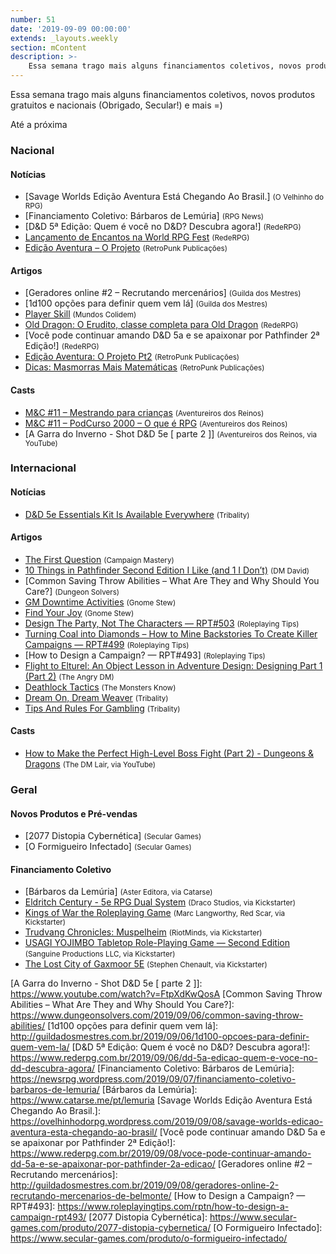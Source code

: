 ```yaml
---
number: 51
date: '2019-09-09 00:00:00'
extends: _layouts.weekly
section: mContent
description: >-
    Essa semana trago mais alguns financiamentos coletivos, novos produtos gratuitos e nacionais (Obrigado, Secular!) e mais =)    Até a próxima
---
```


Essa semana trago mais alguns financiamentos coletivos, novos produtos gratuitos e nacionais (Obrigado, Secular!) e mais =)

Até a próxima

### Nacional

#### Notícias

- [Savage Worlds Edição Aventura Está Chegando Ao Brasil.] <small>(O Velhinho do RPG)</small>
- [Financiamento Coletivo: Bárbaros de Lemúria] <small>(RPG News)</small>
- [D&amp;D 5ª Edição: Quem é você no D&amp;D? Descubra agora!] <small>(RedeRPG)</small>
- [Lançamento de Encantos na World RPG Fest] <small>(RedeRPG)</small>
- [Edição Aventura – O Projeto] <small>(RetroPunk Publicações)</small>

#### Artigos

- [Geradores online #2 – Recrutando mercenários] <small>(Guilda dos Mestres)</small>
- [1d100 opções para definir quem vem lá] <small>(Guilda dos Mestres)</small>
- [Player Skill] <small>(Mundos Colidem)</small>
- [Old Dragon: O Erudito, classe completa para Old Dragon] <small>(RedeRPG)</small>
- [Você pode continuar amando D&amp;D 5a e se apaixonar por Pathfinder 2ª Edição!] <small>(RedeRPG)</small>
- [Edição Aventura: O Projeto Pt2] <small>(RetroPunk Publicações)</small>
- [Dicas: Masmorras Mais Matemáticas] <small>(RetroPunk Publicações)</small>

#### Casts

- [M&amp;C #11 – Mestrando para crianças] <small>(Aventureiros dos Reinos)</small>
- [M&amp;C #11 – PodCurso 2000 – O que é RPG] <small>(Aventureiros dos Reinos)</small>
- [A Garra do Inverno - Shot D&amp;D 5e [ parte 2 ]] <small>(Aventureiros dos Reinos, via YouTube)</small>

### Internacional

#### Notícias

- [D&amp;D 5e Essentials Kit Is Available Everywhere] <small>(Tribality)</small>

#### Artigos

- [The First Question] <small>(Campaign Mastery)</small>
- [10 Things in Pathfinder Second Edition I Like (and 1 I Don’t)] <small>(DM David)</small>
- [Common Saving Throw Abilities – What Are They and Why Should You Care?] <small>(Dungeon Solvers)</small>
- [GM Downtime Activities] <small>(Gnome Stew)</small>
- [Find Your Joy] <small>(Gnome Stew)</small>
- [Design The Party, Not The Characters — RPT#503] <small>(Roleplaying Tips)</small>
- [Turning Coal into Diamonds – How to Mine Backstories To Create Killer Campaigns — RPT#499] <small>(Roleplaying Tips)</small>
- [How to Design a Campaign? — RPT#493] <small>(Roleplaying Tips)</small>
- [Flight to Elturel: An Object Lesson in Adventure Design: Designing Part 1 (Part 2)] <small>(The Angry DM)</small>
- [Deathlock Tactics] <small>(The Monsters Know)</small>
- [Dream On, Dream Weaver] <small>(Tribality)</small>
- [Tips And Rules For Gambling] <small>(Tribality)</small>

#### Casts

- [How to Make the Perfect High-Level Boss Fight (Part 2) - Dungeons &amp; Dragons] <small>(The DM Lair, via YouTube)</small>

### Geral

#### Novos Produtos e Pré-vendas

- [2077 Distopia Cybernética] <small>(Secular Games)</small>
- [O Formigueiro Infectado] <small>(Secular Games)</small>

#### Financiamento Coletivo

- [Bárbaros da Lemúria] <small>(Aster Editora, via Catarse)</small>
- [Eldritch Century - 5e RPG Dual System] <small>(Draco Studios, via Kickstarter)</small>
- [Kings of War the Roleplaying Game] <small>(Marc Langworthy, Red Scar, via Kickstarter)</small>
- [Trudvang Chronicles: Muspelheim] <small>(RiotMinds, via Kickstarter)</small>
- [USAGI YOJIMBO Tabletop Role-Playing Game — Second Edition] <small>(Sanguine Productions LLC, via Kickstarter)</small>
- [The Lost City of Gaxmoor 5E] <small>(Stephen Chenault, via Kickstarter)</small>


[Flight to Elturel: An Object Lesson in Adventure Design: Designing Part 1 (Part 2)]: https://theangrygm.com/flight-to-elturel-part-2/
[GM Downtime Activities]: https://gnomestew.com/gm-downtime-activities/
[Edição Aventura – O Projeto]: https://retropunk.com.br/editora/edicao-aventura-o-projeto/
[M&amp;C #11 – Mestrando para crianças]: http://aventureirosdosreinos.com/mc-11-mestrando-para-criancas/
[Deathlock Tactics]: http://themonstersknow.com/deathlock-tactics/
[Design The Party, Not The Characters — RPT#503]: https://www.roleplayingtips.com/rptn/design-the-party-not-the-characters-rpt503/
[D&amp;D 5e Essentials Kit Is Available Everywhere]: https://www.tribality.com/2019/09/03/dd-5e-essentials-kit-is-available-everywhere/
[Player Skill]: https://www.mundoscolidem.com.br/player-skill/
[How to Make the Perfect High-Level Boss Fight (Part 2) - Dungeons &amp; Dragons]: https://www.youtube.com/watch?v=qoWr6PMPlhg
[10 Things in Pathfinder Second Edition I Like (and 1 I Don’t)]: https://dmdavid.com/tag/10-things-in-pathfinder-second-edition-i-like-and-1-i-dont/
[Lançamento de Encantos na World RPG Fest]: https://www.rederpg.com.br/2019/09/03/lancamento-de-encantos-na-world-rpg-fest/
[Dream On, Dream Weaver]: https://www.tribality.com/2019/09/03/dream-on-dream-weaver/
[Eldritch Century - 5e RPG Dual System]: https://www.kickstarter.com/projects/dracostudios/eldritchcenturycorebook
[Kings of War the Roleplaying Game]: https://www.kickstarter.com/projects/1178384921/kings-of-war-the-roleplaying-game
[USAGI YOJIMBO Tabletop Role-Playing Game — Second Edition]: https://www.kickstarter.com/projects/sanguine/usagi-yojimbo-tabletop-role-playing-game-second-edition
[Trudvang Chronicles: Muspelheim]: https://www.kickstarter.com/projects/riotminds/trudvang-chronicles-muspelheim
[The Lost City of Gaxmoor 5E]: https://www.kickstarter.com/projects/676918054/the-lost-city-of-gaxmoor-5e
[Edição Aventura: O Projeto Pt2]: https://retropunk.com.br/editora/edicao-aventura-o-projeto-pt2/
[The First Question]: http://www.campaignmastery.com/blog/the-first-question/
[Turning Coal into Diamonds – How to Mine Backstories To Create Killer Campaigns — RPT#499]: https://www.roleplayingtips.com/rptn/turning-coal-into-diamonds-how-to-mine-backstories-to-create-killer-campaigns-rpt499/
[M&amp;C #11 – PodCurso 2000 – O que é RPG]: http://aventureirosdosreinos.com/mc-11-podcurso-2000-o-que-e-rpg/
[Dicas: Masmorras Mais Matemáticas]: https://retropunk.com.br/editora/dicas-masmorras-mais-matematicas/
[Old Dragon: O Erudito, classe completa para Old Dragon]: https://www.rederpg.com.br/2019/09/05/old-dragon-o-erudito-classe-completa-para-old-dragon/
[Tips And Rules For Gambling]: https://www.tribality.com/2019/09/06/tips-and-rules-for-gambling/
[Find Your Joy]: https://gnomestew.com/find-your-joy/
[A Garra do Inverno - Shot D&amp;D 5e [ parte 2 ]]: https://www.youtube.com/watch?v=FtpXdKwQosA
[Common Saving Throw Abilities – What Are They and Why Should You Care?]: https://www.dungeonsolvers.com/2019/09/06/common-saving-throw-abilities/
[1d100 opções para definir quem vem lá]: http://guildadosmestres.com.br/2019/09/06/1d100-opcoes-para-definir-quem-vem-la/
[D&amp;D 5ª Edição: Quem é você no D&amp;D? Descubra agora!]: https://www.rederpg.com.br/2019/09/06/dd-5a-edicao-quem-e-voce-no-dd-descubra-agora/
[Financiamento Coletivo: Bárbaros de Lemúria]: https://newsrpg.wordpress.com/2019/09/07/financiamento-coletivo-barbaros-de-lemuria/
[Bárbaros da Lemúria]: https://www.catarse.me/pt/lemuria
[Savage Worlds Edição Aventura Está Chegando Ao Brasil.]: https://ovelhinhodorpg.wordpress.com/2019/09/08/savage-worlds-edicao-aventura-esta-chegando-ao-brasil/
[Você pode continuar amando D&amp;D 5a e se apaixonar por Pathfinder 2ª Edição!]: https://www.rederpg.com.br/2019/09/08/voce-pode-continuar-amando-dd-5a-e-se-apaixonar-por-pathfinder-2a-edicao/
[Geradores online #2 – Recrutando mercenários]: http://guildadosmestres.com.br/2019/09/08/geradores-online-2-recrutando-mercenarios-de-belmonte/
[How to Design a Campaign? — RPT#493]: https://www.roleplayingtips.com/rptn/how-to-design-a-campaign-rpt493/
[2077 Distopia Cybernética]: https://www.secular-games.com/produto/2077-distopia-cybernetica/
[O Formigueiro Infectado]: https://www.secular-games.com/produto/o-formigueiro-infectado/
